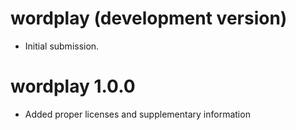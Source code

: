 # wordplay (development version)

* Initial submission.

# wordplay 1.0.0

* Added proper licenses and supplementary information
